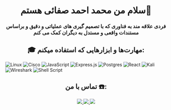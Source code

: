 <h1 align="center">سلام من محمد احمد صفائی هستم👋</h1>
<h3 align="center">فردی علاقه مند به فناوری که با تصمیم گیری های عملیاتی و دقیق و براساس مستندات واقعی و مستدل به دیگران کمک می کنم</h3>
<h2 align="center">🎓 مهارت‌ها و ابزارهایی که استفاده میکنم:</h2>

![Linux](https://img.shields.io/badge/Linux-FCC624?style=for-the-badge&logo=linux&logoColor=black) ![Cisco](https://img.shields.io/badge/cisco-%23049fd9.svg?style=for-the-badge&logo=cisco&logoColor=black) ![JavaScript](https://img.shields.io/badge/javascript-%23323330.svg?style=for-the-badge&logo=javascript&logoColor=%23F7DF1E) ![Express.js](https://img.shields.io/badge/express.js-%23404d59.svg?style=for-the-badge&logo=express&logoColor=%2361DAFB) ![Postgres](https://img.shields.io/badge/postgres-%23316192.svg?style=for-the-badge&logo=postgresql&logoColor=white) ![React](https://img.shields.io/badge/react-%2320232a.svg?style=for-the-badge&logo=react&logoColor=%2361DAFB) ![Kali](https://img.shields.io/badge/Kali-268BEE?style=for-the-badge&logo=kalilinux&logoColor=white) ![Wireshark](https://a11ybadges.com/badge?logo=wireshark) ![Shell Script](https://img.shields.io/badge/shell_script-%23121011.svg?style=for-the-badge&logo=gnu-bash&logoColor=white)

<h2 align="center">تماس با من ☎️:</h2>

<p align='center'>
   <a href="mailto:mohamadas1992@gmail.com">
       <img src="https://img.shields.io/badge/Gmail-D14836?style=for-the-badge&logo=gmail&logoColor=white"/>
   </a>
   <a href="https://www.linkedin.com/in/mohammad-ahmad-safaei-324910133/">
       <img src="https://img.shields.io/badge/linkedin-%230077B5.svg?style=for-the-badge&logo=linkedin&logoColor=white"/>
   </a>
    <a href="https://t.me/mohamadas1992">
       <img src="https://img.shields.io/badge/Telegram-2CA5E0?style=for-the-badge&logo=telegram&logoColor=white"/>
   </a>
</p>

<!--
**mohamadas1992/mohamadas1992** is a ✨ _special_ ✨ repository because its `README.md` (this file) appears on your GitHub profile.

Here are some ideas to get you started:

- 🔭 I’m currently working on ...
- 🌱 I’m currently learning ...
- 👯 I’m looking to collaborate on ...
- 🤔 I’m looking for help with ...
- 💬 Ask me about ...
- 📫 How to reach me: ...
- 😄 Pronouns: ...
- ⚡ Fun fact: ...
-->
